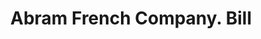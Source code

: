 ---
doi: 10.7916/D8ST91T1
date_other: '1890'
date_other_textual: 1890-1899
form: printed ephemera
genre:
- Invoices
name:
- Abram French Company
object_in_context_url: https://biggert.cul.columbia.edu/items/view/ave_biggert_00324
subject_hierarchical_geographic:
- Boston, Massachusetts, United States
subject_name:
- Abram French Company
title: Abram French Company. Bill
sort_title: Abram French Company. Bill
call_number: ave_biggert_00324
coordinates:
- 42.35805555555556,-71.06361111111111
pid: ave_biggert_00324
identifiers: ave_biggert_00324
canvas_id: ldpd:395598
permalink: "/items/ave_biggert_00324/"
layout: iiif-image-page
---